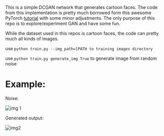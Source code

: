 This is a simple DCGAN network that generates cartoon faces. The code from this implementation is pretty much borrowed form this awesome PyTorch [tutorial](https://pytorch.org/tutorials/beginner/dcgan_faces_tutorial.html) with some minor adjustments. The only purpose of this repo is to explore/experiment GAN and have some fun. 

While the dataset used in this repos is cartoon faces, the code can pretty much all kinds of images.

use `python train.py --img_path=[PATH to training images directory`

use `python train.py generate_img True` to generate image from random noise 

# Example:

Noise:

![img 1](https://user-images.githubusercontent.com/29159878/83233879-96d84900-a1b9-11ea-9dd7-f3bb5ea893f3.jpg)

Generated output:

![img2](https://user-images.githubusercontent.com/29159878/83233900-9b9cfd00-a1b9-11ea-94eb-886e7ea1fb83.jpg)